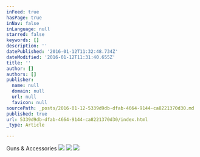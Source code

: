 ```yaml
---
inFeed: true
hasPage: true
inNav: false
inLanguage: null
starred: false
keywords: []
description: ''
datePublished: '2016-01-12T11:32:48.734Z'
dateModified: '2016-01-12T11:31:40.655Z'
title: ''
author: []
authors: []
publisher:
  name: null
  domain: null
  url: null
  favicon: null
sourcePath: _posts/2016-01-12-5339d9db-dfab-4664-9144-ca8221370d30.md
published: true
url: 5339d9db-dfab-4664-9144-ca8221370d30/index.html
_type: Article

---
```

Guns & Accessories
![](https://the-grid-user-content.s3-us-west-2.amazonaws.com/2f8fa36b-74fe-47a3-8e92-43feb22ce573.jpg)
![](https://the-grid-user-content.s3-us-west-2.amazonaws.com/93e1f61e-8f18-436f-bf20-437147e7d802.jpg)
![](https://the-grid-user-content.s3-us-west-2.amazonaws.com/87d447d5-1bf9-4430-8ad1-cf4f13cdac5e.jpg)